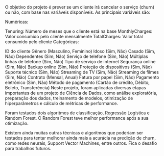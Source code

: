 O objetivo do projeto é prever se um cliente irá cancelar o serviço (churn) ou não, com base nas variáveis disponíveis. As principais variáveis são:

Numéricas:

Tenuring: Número de meses que o cliente está na base
MonthlyCharges: Valor consumido pelo cliente mensalmente
TotalCharges: Valor total consumido pelo cliente
Categóricas:

ID do cliente
Gênero (Masculino, Feminino)
Idoso (Sim, Não)
Casado (Sim, Não)
Dependentes (Sim, Não)
Serviço de telefone (Sim, Não)
Múltiplas linhas de telefone (Sim, Não)
Tipo de serviço de internet
Segurança online (Sim, Não)
Backup online (Sim, Não)
Proteção de dispositivos (Sim, Não)
Suporte técnico (Sim, Não)
Streaming de TV (Sim, Não)
Streaming de filmes (Sim, Não)
Contrato (Mensal, Anual)
Fatura por papel (Sim, Não)
Pagamento eletrônico (Sim, Não)
Método de pagamento (Cartão de crédito, Débito, Boleto, Transferência)
Neste projeto, foram aplicadas diversas etapas importantes de um projeto de Ciência de Dados, como análise exploratória, preparação dos dados, treinamento de modelos, otimização de hiperparâmetros e cálculo de métricas de performance.

Foram testados dois algoritmos de classificação, Regressão Logística e Random Forest. O Random Forest teve melhor performance após a sua otimização.

Existem ainda muitas outras técnicas e algoritmos que poderiam ser testados para tentar melhorar ainda mais a acurácia na predição de churn, como redes neurais, Support Vector Machines, entre outros. Fica o desafio para trabalhos futuros.

